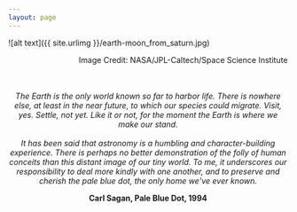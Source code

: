 ```yaml
---
layout: page
---
```


![alt text]({{ site.urlimg }}/earth-moon_from_saturn.jpg)
<div align="right">
Image Credit:  NASA/JPL-Caltech/Space Science Institute
</div>

<div align="center">
<br><br>
<p><i> 
The Earth is the only world known so far to harbor life. There is nowhere else, 
at least in the near future, to which our species could migrate. Visit, yes. Settle, 
not yet. Like it or not, for the moment the Earth is where we make our stand.
<br><br>
It has been said that astronomy is a humbling and character-building experience. 
There is perhaps no better demonstration of the folly of human conceits than this distant 
image of our tiny world. To me, it underscores our responsibility to deal more kindly with 
one another, and to preserve and cherish the pale blue dot, the only home we've ever known.
</i></p>
<p><b> 
Carl Sagan, Pale Blue Dot, 1994
</b></p>
</div>